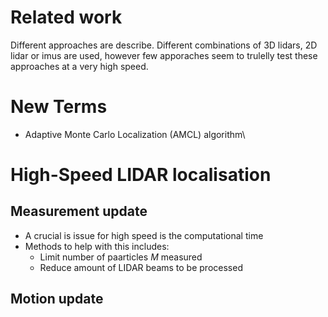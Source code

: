 
# Related work
Different approaches are describe. Different combinations of 3D lidars, 2D lidar or imus are used, however few apporaches seem to trulelly test these approaches at a very high speed.

# New Terms
- Adaptive Monte Carlo Localization (AMCL) algorithm\
# High-Speed LIDAR localisation
## Measurement update
- A crucial is issue for high speed is the computational time
- Methods to help with this includes:
	- Limit number of paarticles $M$ measured
	- Reduce amount of LIDAR beams to be processed
## Motion update 
